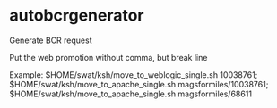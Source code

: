 # autobcrgenerator
Generate BCR request

Put the web promotion without comma, but break line

Example: 
$HOME/swat/ksh/move_to_weblogic_single.sh 10038761;
$HOME/swat/ksh/move_to_apache_single.sh magsformiles/10038761;
$HOME/swat/ksh/move_to_apache_single.sh magsformiles/68611

